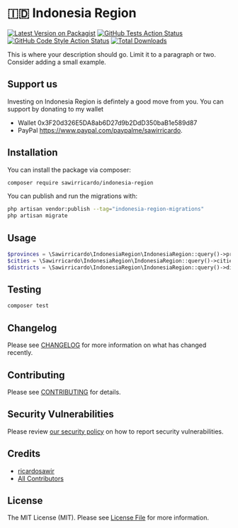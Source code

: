 # 🇮🇩 Indonesia Region

[![Latest Version on Packagist](https://img.shields.io/packagist/v/sawirricardo/indonesia-region.svg?style=flat-square)](https://packagist.org/packages/sawirricardo/indonesia-region)
[![GitHub Tests Action Status](https://img.shields.io/github/workflow/status/sawirricardo/indonesia-region/run-tests?label=tests)](https://github.com/sawirricardo/indonesia-region/actions?query=workflow%3Arun-tests+branch%3Amain)
[![GitHub Code Style Action Status](https://img.shields.io/github/workflow/status/sawirricardo/indonesia-region/Check%20&%20fix%20styling?label=code%20style)](https://github.com/sawirricardo/indonesia-region/actions?query=workflow%3A"Check+%26+fix+styling"+branch%3Amain)
[![Total Downloads](https://img.shields.io/packagist/dt/sawirricardo/indonesia-region.svg?style=flat-square)](https://packagist.org/packages/sawirricardo/indonesia-region)

This is where your description should go. Limit it to a paragraph or two. Consider adding a small example.

## Support us

Investing on Indonesia Region is defintely a good move from you. You can support by donating to my wallet

-   Wallet 0x3F20d326E5DA8ab6D27d9b2DdD350baB1e589d87
-   PayPal https://www.paypal.com/paypalme/sawirricardo.

## Installation

You can install the package via composer:

```bash
composer require sawirricardo/indonesia-region
```

You can publish and run the migrations with:

```bash
php artisan vendor:publish --tag="indonesia-region-migrations"
php artisan migrate
```

<!-- You can publish the config file with:
```bash
php artisan vendor:publish --tag="indonesia-region_without_prefix-config"
``` -->

<!-- Optionally, you can publish the views using

```bash
php artisan vendor:publish --tag="example-views"
``` -->

<!-- This is the contents of the published config file:

```php
return [
];
``` -->

## Usage

```php
$provinces = \Sawirricardo\IndonesiaRegion\IndonesiaRegion::query()->provinces()->get();
$cities = \Sawirricardo\IndonesiaRegion\IndonesiaRegion::query()->cities()->where('parent_id',1)->get();
$districts = \Sawirricardo\IndonesiaRegion\IndonesiaRegion::query()->districts()->where('parent_id',1)->get();
```

## Testing

```bash
composer test
```

## Changelog

Please see [CHANGELOG](CHANGELOG.md) for more information on what has changed recently.

## Contributing

Please see [CONTRIBUTING](.github/CONTRIBUTING.md) for details.

## Security Vulnerabilities

Please review [our security policy](../../security/policy) on how to report security vulnerabilities.

## Credits

-   [ricardosawir](https://github.com/sawirricardo)
-   [All Contributors](../../contributors)

## License

The MIT License (MIT). Please see [License File](LICENSE.md) for more information.
